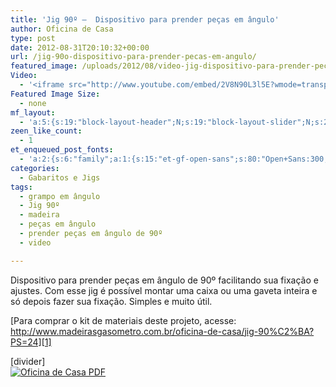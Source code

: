 ```yaml
---
title: 'Jig 90º –  Dispositivo para prender peças em ângulo'
author: Oficina de Casa
type: post
date: 2012-08-31T20:10:32+00:00
url: /jig-90o-dispositivo-para-prender-pecas-em-angulo/
featured_image: /uploads/2012/08/video-jig-dispositivo-para-prender-pecas-em-angulo-540x390.jpg
Video:
  - '<iframe src="http://www.youtube.com/embed/2V8N90L3l5E?wmode=transparent" frameborder="0" width="620" height="380"></iframe>'
Featured Image Size:
  - none
mf_layout:
  - 'a:5:{s:19:"block-layout-header";N;s:19:"block-layout-slider";N;s:22:"block-layout-structure";s:10:"full-width";s:25:"block-layout-left_sidebar";s:12:"blog-sidebar";s:26:"block-layout-right_sidebar";s:12:"blog-sidebar";}'
zeen_like_count:
  - 1
et_enqueued_post_fonts:
  - 'a:2:{s:6:"family";a:1:{s:15:"et-gf-open-sans";s:80:"Open+Sans:300,300italic,regular,italic,600,600italic,700,700italic,800,800italic";}s:6:"subset";a:2:{i:0;s:5:"latin";i:1;s:9:"latin-ext";}}'
categories:
  - Gabaritos e Jigs
tags:
  - grampo em ângulo
  - Jig 90º
  - madeira
  - peças em ângulo
  - prender peças em ângulo de 90º
  - video

---
```

Dispositivo para prender peças em ângulo de 90º facilitando sua fixação e ajustes. Com esse jig é possível montar uma caixa ou uma gaveta inteira e só depois fazer sua fixação. Simples e muito útil.

[Para comprar o kit de materiais deste projeto, acesse: http://www.madeirasgasometro.com.br/oficina-de-casa/jig-90%C2%BA?PS=24][1]

[divider]  
[![Oficina de Casa PDF][2]][3]

 [1]: http://www.madeirasgasometro.com.br/oficina-de-casa/jig-90%C2%BA?PS=24
 [2]: /uploads/pdf/download-pdf.png
 [3]: /uploads/2012/08/Jig90.pdf "Faça o download do PDF"